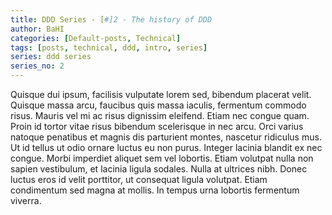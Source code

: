 ```yaml
---
title: DDD Series - [#]2 - The history of DDD
author: BaHI
categories: [Default-posts, Technical]
tags: [posts, technical, ddd, intro, series]
series: ddd series
series_no: 2
---
```


Quisque dui ipsum, facilisis vulputate lorem sed, bibendum placerat velit. Quisque massa arcu, faucibus quis massa iaculis, fermentum commodo risus. Mauris vel mi ac risus dignissim eleifend. Etiam nec congue quam. Proin id tortor vitae risus bibendum scelerisque in nec arcu. Orci varius natoque penatibus et magnis dis parturient montes, nascetur ridiculus mus. Ut id tellus ut odio ornare luctus eu non purus. Integer lacinia blandit ex nec congue. Morbi imperdiet aliquet sem vel lobortis. Etiam volutpat nulla non sapien vestibulum, et lacinia ligula sodales. Nulla at ultrices nibh. Donec luctus eros id velit porttitor, ut consequat ligula volutpat. Etiam condimentum sed magna at mollis. In tempus urna lobortis fermentum viverra.

